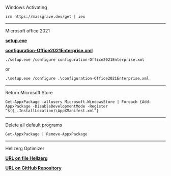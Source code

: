 Windows Activating

```plaintext
irm https://massgrave.dev/get | iex
```

---

Microsoft office 2021

**[setup.exe](https://mega.nz/file/oKNAzBJJ#frWcdklZd7_iPeSIYz2DH0Dme5R12kaCWFEJTSfDGRQ)**

**[configuration-Office2021Enterprise.xml](https://mega.nz/file/QT8TXR5C#OLUCD9HjCfluVRYXFrnCW2khs3uy1EKjqyTinEP-XR4)**

```plaintext
./setup.exe /configure configuration-Office2021Enterprise.xml
```

or

```plaintext
.\setup.exe /configure .\configuration-Office2021Enterprise.xml
```

---

Return Microsoft Store

```plaintext
Get-AppxPackage -allusers Microsoft.WindowsStore | Foreach {Add-AppxPackage -DisableDevelopmentMode -Register “$($_.InstallLocation)\AppXManifest.xml”}
```

---

Delete all default programs

```plaintext
Get-AppxPackage | Remove-AppxPackage
```

---

Hellzerg Optimizer

**[URL on file Hellzerg](https://github.com/hellzerg/optimizer/releases/download/16.7/Optimizer-16.7.exe)**

**[URL on GitHub Repository](https://github.com/hellzerg/optimizer)**
